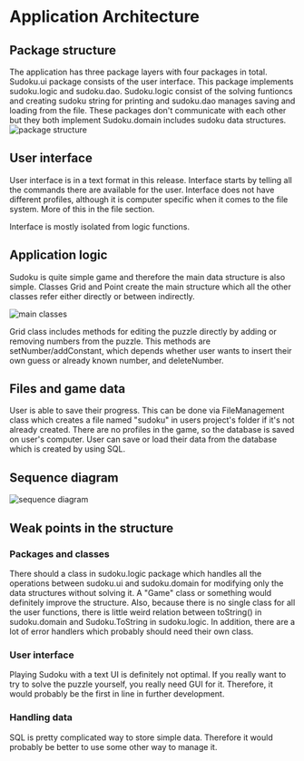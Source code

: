 # Application Architecture

## Package structure

The application has three package layers with four packages in total. Sudoku.ui package consists of the user interface. This package implements sudoku.logic and sudoku.dao. Sudoku.logic consist of the solving funtioncs and creating sudoku string for printing and sudoku.dao manages saving and loading from the file. These packages don't communicate with each other but they both implement Sudoku.domain includes sudoku data structures. 
![package structure](https://github.com/Latelaukki/ot-harjoitustyo/blob/master/Documentation/images/r-2.png)

## User interface

User interface is in a text format in this release. Interface starts by telling all the commands there are available for the user.  Interface does not have different profiles, although it is computer specific when it comes to the file system. More of this in the file section.

Interface is mostly isolated from logic functions. 

## Application logic

Sudoku is quite simple game and therefore the main data structure is also simple. Classes Grid and Point create the main structure which all the other classes refer either directly or between indirectly.

![main classes](https://github.com/Latelaukki/ot-harjoitustyo/blob/master/Documentation/images/r-4.png)

Grid class includes methods for editing the puzzle directly by adding or removing numbers from the puzzle. This methods are setNumber/addConstant, which depends whether user wants to insert their own guess or already known number, and deleteNumber.

## Files and game data

User is able to save their progress. This can be done via FileManagement class which creates a file named "sudoku" in users project's folder if it's not already created. There are no profiles in the game, so the database is saved on user's computer. User can save or load their data from the database which is created by using SQL.

## Sequence diagram

![sequence diagram](https://github.com/Latelaukki/ot-harjoitustyo/blob/master/Documentation/images/r-3.png)


## Weak points in the structure

### Packages and classes

There should a class in sudoku.logic package which handles all the operations between sudoku.ui and sudoku.domain for modifying only the data structures without solving it. A "Game" class or something would definitely improve the structure. Also, because there is no single class for all the user functions, there is little weird relation between toString() in sudoku.domain and Sudoku.ToString in sudoku.logic. In addition, there are a lot of error handlers which probably should need their own class. 

### User interface

Playing Sudoku with a text UI is definitely not optimal. If you really want to try to solve the puzzle yourself, you really need GUI for it. Therefore, it would probably be the first in line in further development.

### Handling data

SQL is pretty complicated way to store simple data. Therefore it would probably be better to use some other way to manage it. 
